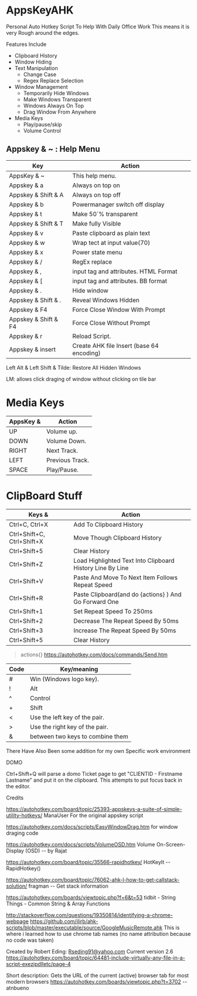 # AppsKeyAHK
Personal Auto Hotkey Script To Help With Daily Office Work
This means it is very Rough around the edges.

Features Include
 - Clipboard History
 - Window Hiding
 - Text Manipulation
    - Change Case
    - Regex Replace Selection
 - Window Management
    - Temporarily Hide Windows
    - Make Windows Transparent
    - Windows Always On Top
    - Drag Window From Anywhere
 - Media Keys
    - Play/pause/skip
    - Volume Control

Appskey & ~ : Help Menu
---------
| Key                  | Action                                |
| -------------------- | ------------------------------------- |
| AppsKey & ~          | This help menu.                       |
| Appskey & a          | Always on top on                      |
| Appskey & Shift & A  | Always on top off                     |
| Appskey & b          | Powermanager switch off display       |
| Appskey & t          | Make 50`% transparent                 |
| Appskey & Shift & T  | Make fully Visible                    |
| Appskey & v          | Paste clipboard as plain text         |
| Appskey & w          | Wrap tect at input value(70)          |
| Appskey & x          | Power state menu                      |
| Appskey & /          | RegEx replace                         |
| Appskey & ,          | input tag and attributes. HTML Format |
| Appskey & [          | input tag and attributes. BB format   |
| Appskey & .          | Hide window                           |
| Appskey & Shift & .  | Reveal Windows Hidden                 |
| Appskey & F4         | Force Close Window With Prompt        |
| Appskey & Shift & F4 | Force Close Without Prompt            |
| Appskey & r          | Reload Script.                        |
| Appskey & insert          | Create AHK file Insert (base 64 encoding)                        |

Left Alt & Left Shift & Tilde: Restore All Hidden Windows

LM: allows click draging of window without clicking on tile bar

# Media Keys
| AppsKey & | Action          |
| --------- | --------------- |
| UP        | Volume up.      |
| DOWN      | Volume Down.    |
| RIGHT     | Next Track.     |
| LEFT      | Previous Track. |
| SPACE     | Play/Pause.     |

# ClipBoard Stuff
| Keys &                     | Action                                                    |
| -------------------------- | --------------------------------------------------------- |
| Ctrl+C, Ctrl+X             | Add To Clipboard History                                  |
| Ctrl+Shift+C, Ctrl+Shift+X | Move Though Clipboard History                             |
| Ctrl+Shift+5               | Clear History                                             |
| Ctrl+Shift+Z               | Load Highlighted Text Into Clipboard History Line By Line |
| Ctrl+Shift+V               | Paste And Move To Next Item Follows Repeat Speed          |
| Ctrl+Shift+R               | Paste Clipboard(and do {actions} ) And Go Forward One     |
| Ctrl+Shift+1               | Set Repeat Speed To 250ms                                  |
| Ctrl+Shift+2               | Decrease The Repeat Speed By 50ms                         |
| Ctrl+Shift+3               | Increase The Repeat Speed By 50ms                         |
| Ctrl+Shift+5               | Clear History                                             |


>actions{} https://autohotkey.com/docs/commands/Send.htm

| Code | Key/meaning                      |
| ---- | -------------------------------- |
| #    | Win (Windows logo key).          |
| !    | Alt                              |
| ^    | Control                          |
| +    | Shift                            |
| <    | Use the left key of the pair.    |
| >    | Use the right key of the pair.   |
| &    | between two keys to combine them |


There Have Also Been some addition for my own Specific work environment

DOMO

Ctrl+Shift+Q will parse a domo Ticket page to get "CLIENTID - Firstname Lastname" and put it on the clipboard. This attempts to put focus back in the editor.

Credits

https://autohotkey.com/board/topic/25393-appskeys-a-suite-of-simple-utility-hotkeys/
ManaUser For the original appskey script

https://autohotkey.com/docs/scripts/EasyWindowDrag.htm
for window draging code

https://autohotkey.com/docs/scripts/VolumeOSD.htm
Volume On-Screen-Display (OSD) -- by Rajat

https://autohotkey.com/board/topic/35566-rapidhotkey/
HotKeyIt -- RapidHotkey()

https://autohotkey.com/board/topic/76062-ahk-l-how-to-get-callstack-solution/
fragman -- Get stack information 

https://autohotkey.com/boards/viewtopic.php?f=6&t=53
tidbit - String Things - Common String & Array Functions

http://stackoverflow.com/questions/19350814/identifying-a-chrome-webpage
https://github.com/ilirb/ahk-scripts/blob/master/executable/source/GoogleMusicRemote.ahk
This is where i learned how to use chrome tab names (no name attribution because no code was taken)

Created by Robert Eding: Rseding91@yahoo.com
Current version 2.6 
https://autohotkey.com/board/topic/64481-include-virtually-any-file-in-a-script-exezipdlletc/page-4

Short description:  Gets the URL of the current (active) browser tab for most modern browsers
https://autohotkey.com/boards/viewtopic.php?t=3702 -- atnbueno